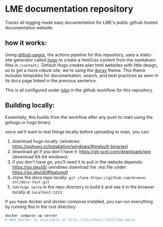 # LME documentation repository

Tracks all logging made easy documentation for LME's public github hosted documentation website.

## how it works: 

Using [github-pages](https://pages.github.com/), the actions pipeline for this repository, uses a static-site generator called [hugo](https://gohugo.io/) to create a html/css content from the markdown files in `/content/`. Default Hugo creates plan html websites with little design, so to get a more robust site, we're using the [docsy](https://www.docsy.dev/docs/) theme. This theme includes templates for documentation, search, and best practices as seen in its docs page linked in the previous sentence. 

This is all configured under [jobs](https://github.com/mreeve-snl/docs-test/blob/main/.github/workflows/hugo.yml#L29) in the github workflow for this repository. 

## Building locally: 

Essentially, this builds from the workflow after any push to main using the gohugo.io hugo binary

since we'll want to test things locally before uploading to main, you can:
 1. download hugo locally: (windows: https://gohugo.io/installation/windows/#prebuilt-binaries)
 2. download git if you don't have it: https://git-scm.com/downloads/win (download 64-bit windows)
 3. if you don't have go, you'll need it to pull in the website depends: https://go.dev/dl/ (windows download the .msi file under: https://go.dev/dl/#featured)
 4. clone the docs repo locally: `git clone https://github.com/mreeve-snl/docs-test.git`
 5. run `hugo serve` in the repo directory to build it and see it in the browser locally at `localhost:1313` 


If you have docker and docker compose installed, you can run everything by running this in the root directory

```bash
docker compose up server
# Web Server is available at http://localhost:1313/lme-docs/
```
